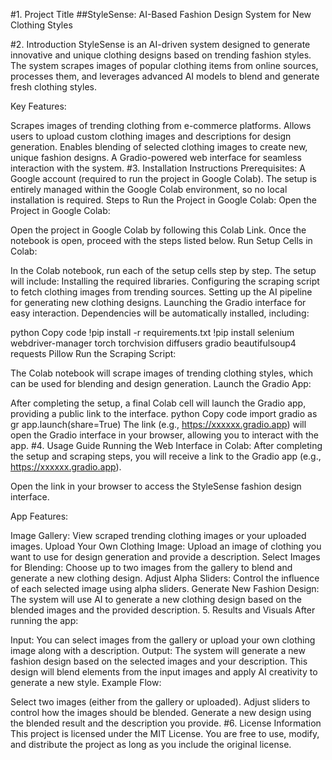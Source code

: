#1. Project Title
##StyleSense: AI-Based Fashion Design System for New Clothing Styles

#2. Introduction
StyleSense is an AI-driven system designed to generate innovative and unique clothing designs based on trending fashion styles. The system scrapes images of popular clothing items from online sources, processes them, and leverages advanced AI models to blend and generate fresh clothing styles.

Key Features:

Scrapes images of trending clothing from e-commerce platforms.
Allows users to upload custom clothing images and descriptions for design generation.
Enables blending of selected clothing images to create new, unique fashion designs.
A Gradio-powered web interface for seamless interaction with the system.
#3. Installation Instructions
Prerequisites:
A Google account (required to run the project in Google Colab).
The setup is entirely managed within the Google Colab environment, so no local installation is required.
Steps to Run the Project in Google Colab:
Open the Project in Google Colab:

Open the project in Google Colab by following this Colab Link.
Once the notebook is open, proceed with the steps listed below.
Run Setup Cells in Colab:

In the Colab notebook, run each of the setup cells step by step. The setup will include:
Installing the required libraries.
Configuring the scraping script to fetch clothing images from trending sources.
Setting up the AI pipeline for generating new clothing designs.
Launching the Gradio interface for easy interaction.
Dependencies will be automatically installed, including:

python
Copy code
!pip install -r requirements.txt
!pip install selenium webdriver-manager torch torchvision diffusers gradio beautifulsoup4 requests Pillow
Run the Scraping Script:

The Colab notebook will scrape images of trending clothing styles, which can be used for blending and design generation.
Launch the Gradio App:

After completing the setup, a final Colab cell will launch the Gradio app, providing a public link to the interface.
python
Copy code
import gradio as gr
app.launch(share=True)
The link (e.g., https://xxxxxx.gradio.app) will open the Gradio interface in your browser, allowing you to interact with the app.
#4. Usage Guide
Running the Web Interface in Colab:
After completing the setup and scraping steps, you will receive a link to the Gradio app (e.g., https://xxxxxx.gradio.app).

Open the link in your browser to access the StyleSense fashion design interface.

App Features:

Image Gallery: View scraped trending clothing images or your uploaded images.
Upload Your Own Clothing Image: Upload an image of clothing you want to use for design generation and provide a description.
Select Images for Blending: Choose up to two images from the gallery to blend and generate a new clothing design.
Adjust Alpha Sliders: Control the influence of each selected image using alpha sliders.
Generate New Fashion Design: The system will use AI to generate a new clothing design based on the blended images and the provided description.
5. Results and Visuals
After running the app:

Input: You can select images from the gallery or upload your own clothing image along with a description.
Output: The system will generate a new fashion design based on the selected images and your description. This design will blend elements from the input images and apply AI creativity to generate a new style.
Example Flow:

Select two images (either from the gallery or uploaded).
Adjust sliders to control how the images should be blended.
Generate a new design using the blended result and the description you provide.
#6. License Information
This project is licensed under the MIT License. You are free to use, modify, and distribute the project as long as you include the original license.